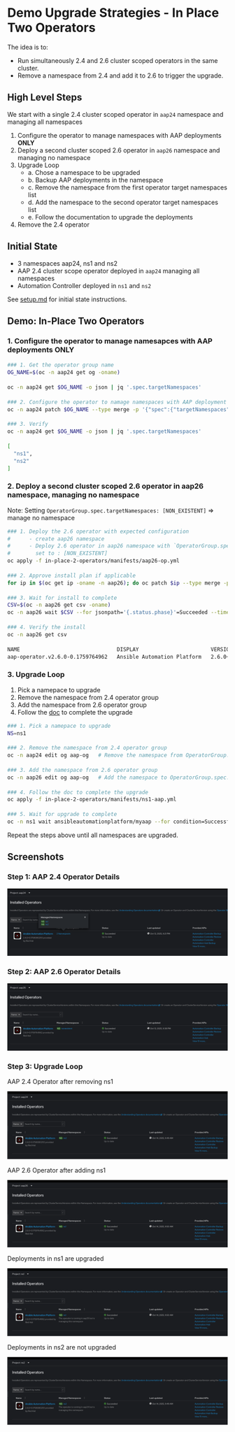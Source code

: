 # Demo Upgrade Strategies - In Place Two Operators


The idea is to:
- Run simultaneously 2.4 and 2.6 cluster scoped operators in the same cluster.
- Remove a namespace from 2.4 and add it to 2.6 to trigger the upgrade.


## High Level Steps

We start with a single 2.4 cluster scoped operator in `aap24` namespace and managing all namespaces

1. Configure the operator to manage namespaces with AAP deployments **ONLY**
2. Deploy a second cluster scoped 2.6 operator in `aap26` namespace and managing no namespace
3. Upgrade Loop
    - a. Chose a namespace to be upgraded
    - b. Backup AAP deployments in the namespace
    - c. Remove the namespace from the first operator target namespaces list
    - d. Add the namespace to the second operator target  namespaces list
    - e. Follow the documentation to upgrade the deployments
4. Remove the 2.4 operator


## Initial State

- 3 namespaces aap24, ns1 and ns2
- AAP 2.4 cluster scope operator deployed in `aap24` managing all namespaces
- Automation Controller deployed in `ns1` and `ns2`

See [setup.md](./setup.md) for initial state instructions.


## Demo:  In-Place Two Operators


### 1. Configure the operator to manage namesapces with AAP deployments ONLY

```sh
### 1. Get the operator group name
OG_NAME=$(oc -n aap24 get og -oname)

oc -n aap24 get $OG_NAME -o json | jq '.spec.targetNamespaces'

### 2. Configure the operator to namage namespaces with AAP deployment ONLY (ns, ns2)
oc -n aap24 patch $OG_NAME --type merge -p '{"spec":{"targetNamespaces":["ns1", "ns2"]}}'

### 3. Verify
oc -n aap24 get $OG_NAME -o json | jq '.spec.targetNamespaces'

[
  "ns1",
  "ns2"
]
```

### 2. Deploy a second cluster scoped 2.6 operator in aap26 namespace, managing no namespace

Note: Setting `OperatorGroup.spec.targetNamespaces: [NON_EXISTENT]` => manage no namespace

```sh
### 1. Deploy the 2.6 operator with expected configuration
#      - create aap26 namespace
#      - Deploy 2.6 operator in aap26 namespace with `OperatorGroup.spec.targetNamespaces` 
#        set to : [NON_EXISTENT]
oc apply -f in-place-2-operators/manifests/aap26-op.yml

### 2. Approve install plan if applicable
for ip in $(oc get ip -oname -n aap26); do oc patch $ip --type merge -p '{"spec":{"approved":true}}' -n aap26; done

### 3. Wait for install to complete
CSV=$(oc -n aap26 get csv -oname)
oc -n aap26 wait $CSV --for jsonpath='{.status.phase}'=Succeeded --timeout 5m

### 4. Verify the install
oc -n aap26 get csv

NAME                               DISPLAY                       VERSION              REPLACES                           PHASE
aap-operator.v2.6.0-0.1759764962   Ansible Automation Platform   2.6.0+0.1759764962   aap-operator.v2.6.0-0.1758685241   Succeeded
```

### 3. Upgrade Loop

1. Pick a namepace to upgrade
2. Remove the namespace from 2.4 operator group
3. Add the namespace from 2.6 operator group
4. Follow the [doc](https://docs.redhat.com/en/documentation/red_hat_ansible_automation_platform/2.6/html-single/installing_on_openshift_container_platform/index#operator-upgrade_licensing-gw) to complete the upgrade

```sh
### 1. Pick a namepace to upgrade
NS=ns1

### 2. Remove the namespace from 2.4 operator group
oc -n aap24 edit og aap-og   # Remove the namespace from OperatorGroup.spec.targetNamespaces

### 3. Add the namespace from 2.6 operator group
oc -n aap26 edit og aap-og   # Add the namespace to OperatorGroup.spec.targetNamespaces

### 4. Follow the doc to complete the upgrade
oc apply -f in-place-2-operators/manifests/ns1-aap.yml

### 5. Wait for upgrade to complete
oc -n ns1 wait ansibleautomationplatform/myaap --for condition=Successful --timeout 20m
```

Repeat the steps above until all namespaces are upgraded.


## Screenshots

### Step 1: AAP 2.4 Operator Details

![2.4 Operator after step 1](./imgs/upgrade-step1.png)

### Step 2: AAP 2.6 Operator Details 

![2.6 Operator Initial State](./imgs/26-op-initial-state.png)

### Step 3: Upgrade Loop

AAP 2.4 Operator after removing ns1

![AAP 2.4 Operator after removing ns1](./imgs/step3-app24.png)

AAP 2.6 Operator after adding ns1

![AAP 2.6 Operator after adding ns1](./imgs/step3-app26.png)

Deployments in ns1 are upgraded

![Deployments in ns1](./imgs/step3-ns1.png)

Deployments in ns2 are not upgraded

![Deployments in ns2](./imgs/step3-ns2.png)
